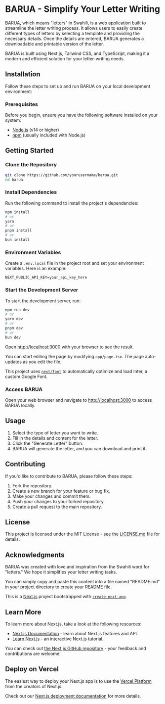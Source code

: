 # BARUA - Simplify Your Letter Writing

BARUA, which means "letters" in Swahili, is a web application built to streamline the letter writing process. It allows users to easily create different types of letters by selecting a template and providing the necessary details. Once the details are entered, BARUA generates a downloadable and printable version of the letter.

BARUA is built using Next.js, Tailwind CSS, and TypeScript, making it a modern and efficient solution for your letter-writing needs.

## Installation

Follow these steps to set up and run BARUA on your local development environment:

### Prerequisites

Before you begin, ensure you have the following software installed on your system:

- [Node.js](https://nodejs.org/) (v14 or higher)
- [npm](https://www.npmjs.com/) (usually included with Node.js)

## Getting Started

### Clone the Repository

```bash
git clone https://github.com/yourusername/barua.git
cd barua
```

### Install Dependencies

Run the following command to install the project's dependencies:

```bash
npm install
# or
yarn
# or
pnpm install
# or
bun install
```

### Environment Variables

Create a `.env.local` file in the project root and set your environment variables. Here is an example:

```plaintext
NEXT_PUBLIC_API_KEY=your_api_key_here
```

### Start the Development Server

To start the development server, run:

```bash
npm run dev
# or
yarn dev
# or
pnpm dev
# or
bun dev
```

Open [http://localhost:3000](http://localhost:3000) with your browser to see the result.

You can start editing the page by modifying `app/page.tsx`. The page auto-updates as you edit the file.

This project uses [`next/font`](https://nextjs.org/docs/basic-features/font-optimization) to automatically optimize and load Inter, a custom Google Font.

### Access BARUA

Open your web browser and navigate to [http://localhost:3000](http://localhost:3000) to access BARUA locally.

## Usage

1. Select the type of letter you want to write.
2. Fill in the details and content for the letter.
3. Click the "Generate Letter" button.
4. BARUA will generate the letter, and you can download and print it.

## Contributing

If you'd like to contribute to BARUA, please follow these steps:

1. Fork the repository.
2. Create a new branch for your feature or bug fix.
3. Make your changes and commit them.
4. Push your changes to your forked repository.
5. Create a pull request to the main repository.

## License

This project is licensed under the MIT License - see the [LICENSE.md](LICENSE.md) file for details.

## Acknowledgments

BARUA was created with love and inspiration from the Swahili word for "letters." We hope it simplifies your letter writing tasks.

You can simply copy and paste this content into a file named "README.md" in your project directory to create your README file.

This is a [Next.js](https://nextjs.org/) project bootstrapped with [`create-next-app`](https://github.com/vercel/next.js/tree/canary/packages/create-next-app).

## Learn More

To learn more about Next.js, take a look at the following resources:

- [Next.js Documentation](https://nextjs.org/docs) - learn about Next.js features and API.
- [Learn Next.js](https://nextjs.org/learn) - an interactive Next.js tutorial.

You can check out [the Next.js GitHub repository](https://github.com/vercel/next.js/) - your feedback and contributions are welcome!

## Deploy on Vercel

The easiest way to deploy your Next.js app is to use the [Vercel Platform](https://vercel.com/new?utm_medium=default-template&filter=next.js&utm_source=create-next-app&utm_campaign=create-next-app-readme) from the creators of Next.js.

Check out our [Next.js deployment documentation](https://nextjs.org/docs/deployment) for more details.
